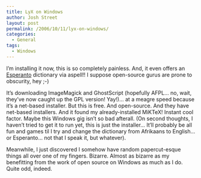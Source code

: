 ```yaml
---
title: LyX on Windows
author: Josh Street
layout: post
permalink: /2006/10/11/lyx-on-windows/
categories:
  - General
tags:
  - Windows
---
```

I&#8217;m installing it now, this is so completely painless. And, it even offers an [Esperanto][1] dictionary via aspell!! I suppose open-source gurus are prone to obscurity, hey ;-)

It&#8217;s downloading ImageMagick and GhostScript (hopefully AFPL&#8230; no, wait, they&#8217;ve now caught up the GPL version! Yay!)&#8230; at a meagre speed because it&#8217;s a net-based installer. But this is free. And open-source. And they have net-based installers. And it found my already-installed MiKTeX! Instant cool factor. Maybe this Windows gig isn&#8217;t so bad afterall. (On second thoughts, I haven&#8217;t tried to get it to run yet, this is just the installer&#8230; It&#8217;ll probably be all fun and games til I try and change the dictionary from Afrikaans to English&#8230; or Esperanto&#8230; not that I speak it, but whatever). 

Meanwhile, I just discovered I somehow have random papercut-esque things all over one of my fingers. Bizarre. Almost as bizarre as my benefitting from the work of open source on Windows as much as I do. Quite odd, indeed.

 [1]: http://en.wikipedia.org/wiki/Esperanto